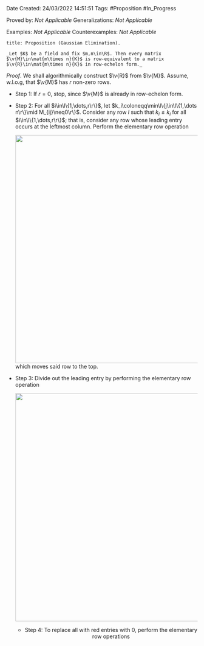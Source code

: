 <br />
<br />

Date Created: 24/03/2022 14:51:51
Tags: #Proposition #In_Progress

Proved by: _Not Applicable_
Generalizations: _Not Applicable_

Examples: _Not Applicable_
Counterexamples: _Not Applicable_

``` ad-Proposition
title: Proposition (Gaussian Elimination).

_Let $K$ be a field and fix $m,n\in\R$. Then every matrix $\v{M}\in\mat{m\times n}{K}$ is row-equivalent to a matrix $\v{R}\in\mat{m\times n}{K}$ in row-echelon form._

```

_Proof_. We shall algorithmically construct $\v{R}$ from $\v{M}$. Assume, w.l.o.g, that $\v{M}$ has $r$ non-zero rows.
* Step 1: If $r=0$, stop, since $\v{M}$ is already in row-echelon form.

* Step 2: For all $i\in\l\{1,\dots,r\r\}$, let $k_i\coloneqq\min\l\{j\in\l\{1,\dots n\r\}\mid M_{ij}\neq0\r\}$. Consider any row $l$ such that $k_l\leq k_i$ for all $i\in\l\{1,\dots,r\r\}$; that is, consider any row whose leading entry occurs at the leftmost column. Perform the elementary row operation
  <center><img src="https://raw.githubusercontent.com/zhaoshenzhai/MathWiki/master/Images/2022-03-24_185733/image.svg", width=600></center>
  which moves said row to the top.
* Step 3: Divide out the leading entry by performing the elementary row operation
  <center><img src="https://raw.githubusercontent.com/zhaoshenzhai/MathWiki/master/Images/2022-03-24_201822
/image.svg", width=600></center>
* Step 4: To replace all with red entries with $0$, perform the elementary row operations
